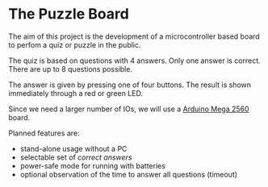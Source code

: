# The Puzzle Board

The aim of this project is the development of a microcontroller based
board to perfom a quiz or puzzle in the public.

The quiz is based on questions with 4 answers. Only one answer is
correct. There are up to 8 questions possible.

The answer is given by pressing one of four buttons. The result is
shown immediately through a red or green LED.

Since we need a larger number of IOs, we will use a
[Arduino Mega 2560](http://arduino.cc/en/Main/arduinoBoardMega2560)
board.

Planned features are:

* stand-alone usage without a PC
* selectable set of *correct answers*
* power-safe mode for running with batteries
* optional observation of the time to answer all questions (timeout)
